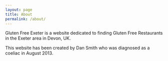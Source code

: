 ```yaml
---
layout: page
title: About 
permalink: /about/
---
```


Gluten Free Exeter is a website dedicated to finding Gluten Free Restaurants in the Exeter area in Devon, UK.

This website has been created by Dan Smith who was diagnosed as a coeliac in August 2013.
